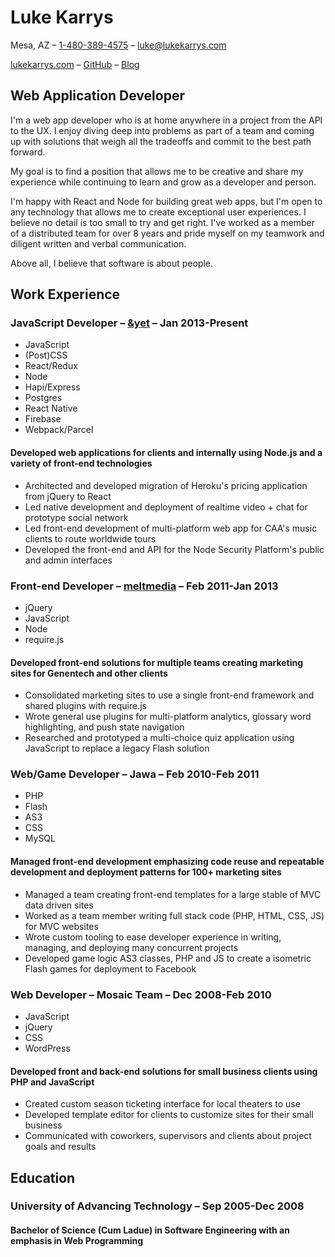 # Luke Karrys

Mesa, AZ – [1-480-389-4575](tel:14803894575) – [luke@lukekarrys.com](mailto:luke@lukekarrys.com)

[lukekarrys.com](https://lukekarrys.com) – [GitHub](https://github.com/lukekarrys) – [Blog](https://lukecod.es)

## Web Application Developer

I'm a web app developer who is at home anywhere in a project from the API to the UX. I enjoy diving deep into problems as part of a team and coming up with solutions that weigh all the tradeoffs and commit to the best path forward.

My goal is to find a position that allows me to be creative and share my experience while continuing to learn and grow as a developer and person.

I'm happy with React and Node for building great web apps, but I'm open to any technology that allows me to create exceptional user experiences. I believe no detail is too small to try and get right. I've worked as a member of a distributed team for over 8 years and pride myself on my teamwork and diligent written and verbal communication.

Above all, I believe that software is about people.

## Work Experience

### JavaScript Developer – [&yet](https://andyet.com) – Jan 2013-Present

<div class="skills">

- JavaScript
- (Post)CSS
- React/Redux
- Node
- Hapi/Express
- Postgres
- React Native
- Firebase
- Webpack/Parcel

</div>

#### Developed web applications for clients and internally using Node.js and a variety of front-end technologies

- Architected and developed migration of Heroku's pricing application from jQuery to React
- Led native development and deployment of realtime video + chat for prototype social network
- Led front-end development of multi-platform web app for CAA's music clients to route worldwide tours
- Developed the front-end and API for the Node Security Platform's public and admin interfaces

### Front-end Developer – [meltmedia](https://meltmedia.com) – Feb 2011-Jan 2013

<div class="skills">

- jQuery
- JavaScript
- Node
- require.js

</div>

#### Developed front-end solutions for multiple teams creating marketing sites for Genentech and other clients

- Consolidated marketing sites to use a single front-end framework and shared plugins with require.js
- Wrote general use plugins for multi-platform analytics, glossary word highlighting, and push state navigation
- Researched and prototyped a multi-choice quiz application using JavaScript to replace a legacy Flash solution

### Web/Game Developer – Jawa – Feb 2010-Feb 2011

<div class="skills">

- PHP
- Flash
- AS3
- CSS
- MySQL

</div>

#### Managed front-end development emphasizing code reuse and repeatable development and deployment patterns for 100+ marketing sites

- Managed a team creating front-end templates for a large stable of MVC data driven sites
- Worked as a team member writing full stack code (PHP, HTML, CSS, JS) for MVC websites
- Wrote custom tooling to ease developer experience in writing, managing, and deploying many concurrent projects
- Developed game logic AS3 classes, PHP and JS to create a isometric Flash games for deployment to Facebook

### Web Developer – Mosaic Team – Dec 2008-Feb 2010

<div class="skills">

- JavaScript
- jQuery
- CSS
- WordPress

</div>

#### Developed front and back-end solutions for small business clients using PHP and JavaScript

- Created custom season ticketing interface for local theaters to use
- Developed template editor for clients to customize sites for their small business
- Communicated with coworkers, supervisors and clients about project goals and results

## Education

### University of Advancing Technology – Sep 2005-Dec 2008

#### Bachelor of Science (Cum Ladue) in Software Engineering with an emphasis in Web Programming
